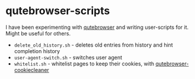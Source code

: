 # qutebrowser-scripts
I have been experimenting with [qutebrowser](https://github.com/The-Compiler/qutebrowser/) and writing user-scripts for it. Might be useful for others.

* `delete_old_history.sh` - deletes old entries from history and hint completion history
* `user-agent-switch.sh` - switches user agent 
* `whitelist.sh` - whitelist pages to keep their cookies, with [qutebrowser-cookiecleaner](https://gitlab.com/zerodogg/qutebrowser-cookiecleaner)
